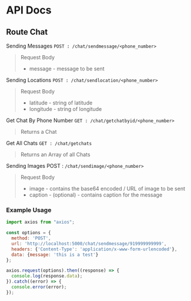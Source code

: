 # API Docs

## Route Chat

Sending Messages 
``POST : /chat/sendmessage/<phone_number>``
> Request Body
> - message - message to be sent


Sending Locations
``POST : /chat/sendlocation/<phone_number>``
> Request Body
> - latitude - string of latitude
> - longitude - string of longitude


Get Chat By Phone Number
``GET : /chat/getchatbyid/<phone_number>``
>Returns a Chat

Get All Chats
``GET : /chat/getchats``
>Returns an Array of all Chats

Sending Images POST :
``/chat/sendimage/<phone_number>``
> Request Body
> - image - contains the base64 encoded / URL of image to be sent
> - caption - (optional) - contains caption for the message

### Example Usage
```javascript
import axios from "axios";

const options = {
  method: 'POST',
  url: 'http://localhost:5000/chat/sendmessage/919999999999',
  headers: {'Content-Type': 'application/x-www-form-urlencoded'},
  data: {message: 'this is a test'}
};

axios.request(options).then((response) => {
  console.log(response.data);
}).catch((error) => {
  console.error(error);
});
```

